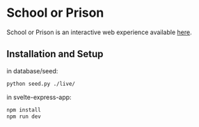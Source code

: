 # School or Prison

School or Prison is an interactive web experience available [here](https://www.schoolprisons.com).

## Installation and Setup

in database/seed:
```bash
python seed.py ./live/
```
in svelte-express-app:
```bash
npm install
npm run dev
```
